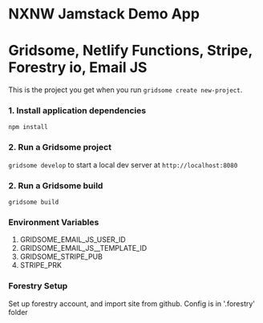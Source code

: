 # NXNW Jamstack Demo App

# Gridsome, Netlify Functions, Stripe, Forestry io, Email JS

This is the project you get when you run `gridsome create new-project`.

### 1. Install application dependencies

`npm install`

### 2. Run a Gridsome project

`gridsome develop` to start a local dev server at `http://localhost:8080`

### 2. Run a Gridsome build

`gridsome build`

### Environment Variables

1. GRIDSOME_EMAIL_JS_USER_ID
2. GRIDSOME_EMAIL_JS\_\_TEMPLATE_ID
3. GRIDSOME_STRIPE_PUB
4. STRIPE_PRK

### Forestry Setup

Set up forestry account, and import site from github. Config is in '.forestry' folder
